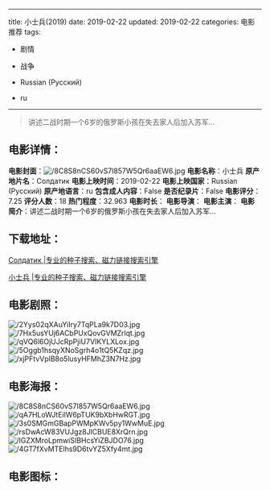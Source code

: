 
---
title: 小士兵(2019)
date: 2019-02-22
updated: 2019-02-22
categories: 电影推荐
tags:
- 剧情
- 战争

- Russian (Pусский)
- ru
---


> 讲述二战时期一个6岁的俄罗斯小孩在失去家人后加入苏军…

## **电影详情**：

**电影封面**：<img src="https://image.tmdb.org/t/p/w200/8C8S8nCS60vS7l857W5Qr6aaEW6.jpg" alt="/8C8S8nCS60vS7l857W5Qr6aaEW6.jpg" title="/8C8S8nCS60vS7l857W5Qr6aaEW6.jpg">
**电影名称**：小士兵
**原产地片名**：Солдатик
**电影上映时间**：2019-02-22
**电影上映国家**：Russian (Pусский)
**原产地语言**：ru
**包含成人内容**：False
**是否纪录片**：False
**电影评分**：7.25
**评分人数**：18
**热门程度**：32.963
**电影时长**：
**电影导演**：
**电影主演**：
**电影简介**：讲述二战时期一个6岁的俄罗斯小孩在失去家人后加入苏军…

## **下载地址**：
[Солдатик |专业的种子搜索、磁力链接搜索引擎](https://movie.amd794.com:2083/?search=%D0%A1%D0%BE%D0%BB%D0%B4%D0%B0%D1%82%D0%B8%D0%BA&ordering=&mode=match_phrase&page_size=10&page=1)

[小士兵 |专业的种子搜索、磁力链接搜索引擎](https://movie.amd794.com:2083/?search=%E5%B0%8F%E5%A3%AB%E5%85%B5&ordering=&mode=match_phrase&page_size=10&page=1)
 

## **电影剧照**：
<img src="https://image.tmdb.org/t/p/original/2Yys02qXAuYiIry7TqPLa9k7D03.jpg" alt="/2Yys02qXAuYiIry7TqPLa9k7D03.jpg" title="/2Yys02qXAuYiIry7TqPLa9k7D03.jpg"><img src="https://image.tmdb.org/t/p/original/7Hx5usYUj6ACbPUxQovGVMZrlqt.jpg" alt="/7Hx5usYUj6ACbPUxQovGVMZrlqt.jpg" title="/7Hx5usYUj6ACbPUxQovGVMZrlqt.jpg"><img src="https://image.tmdb.org/t/p/original/qVQ6l6OjUJcRpPjiU7VIKYLXLox.jpg" alt="/qVQ6l6OjUJcRpPjiU7VIKYLXLox.jpg" title="/qVQ6l6OjUJcRpPjiU7VIKYLXLox.jpg"><img src="https://image.tmdb.org/t/p/original/5Oggb1hsqyXNoSgrh4o1tQ5KZqz.jpg" alt="/5Oggb1hsqyXNoSgrh4o1tQ5KZqz.jpg" title="/5Oggb1hsqyXNoSgrh4o1tQ5KZqz.jpg"><img src="https://image.tmdb.org/t/p/original/xjPFtvVplB8o5lusyHFMhZ3N7Hz.jpg" alt="/xjPFtvVplB8o5lusyHFMhZ3N7Hz.jpg" title="/xjPFtvVplB8o5lusyHFMhZ3N7Hz.jpg">

## **电影海报**：
<img src="https://image.tmdb.org/t/p/original/8C8S8nCS60vS7l857W5Qr6aaEW6.jpg" alt="/8C8S8nCS60vS7l857W5Qr6aaEW6.jpg" title="/8C8S8nCS60vS7l857W5Qr6aaEW6.jpg"><img src="https://image.tmdb.org/t/p/original/qA7HLoWJtEilW6pTUK9bXbHwRGT.jpg" alt="/qA7HLoWJtEilW6pTUK9bXbHwRGT.jpg" title="/qA7HLoWJtEilW6pTUK9bXbHwRGT.jpg"><img src="https://image.tmdb.org/t/p/original/3s0SMGmGBapPWMpKWv5py1WwMuE.jpg" alt="/3s0SMGmGBapPWMpKWv5py1WwMuE.jpg" title="/3s0SMGmGBapPWMpKWv5py1WwMuE.jpg"><img src="https://image.tmdb.org/t/p/original/rsDwAcW83VUJgz8JlCBUE8XrQrn.jpg" alt="/rsDwAcW83VUJgz8JlCBUE8XrQrn.jpg" title="/rsDwAcW83VUJgz8JlCBUE8XrQrn.jpg"><img src="https://image.tmdb.org/t/p/original/lGZXMroLpmwiSIBHcsYiZBJDO76.jpg" alt="/lGZXMroLpmwiSIBHcsYiZBJDO76.jpg" title="/lGZXMroLpmwiSIBHcsYiZBJDO76.jpg"><img src="https://image.tmdb.org/t/p/original/4GT7fXvMTElhs9D6tvYZ5Xfy4mt.jpg" alt="/4GT7fXvMTElhs9D6tvYZ5Xfy4mt.jpg" title="/4GT7fXvMTElhs9D6tvYZ5Xfy4mt.jpg">

## **电影图标**：

